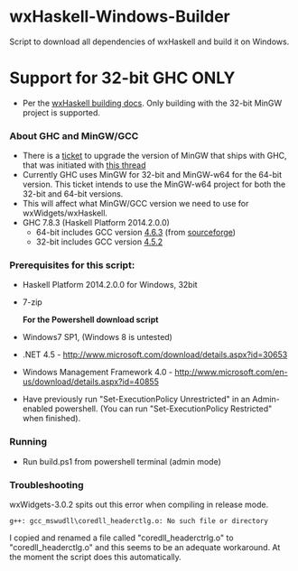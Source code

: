wxHaskell-Windows-Builder
=========================

Script to download all dependencies of wxHaskell and build it on Windows.

# Support for 32-bit GHC ONLY
* Per the [wxHaskell building docs](https://www.haskell.org/haskellwiki/WxHaskell/Building#Supported_Configurations). Only building with the  32-bit MinGW project is supported. 
 

### About GHC and MinGW/GCC ###


 * There is a [ticket](https://ghc.haskell.org/trac/ghc/ticket/9218) to upgrade the version of MinGW that ships with GHC, that was initiated with [this thread](https://www.haskell.org/pipermail/ghc-devs/2014-June/005174.html)
 * Currently GHC uses MinGW for 32-bit and MinGW-w64 for the 64-bit version. This ticket intends to use the MinGW-w64 project for both the 32-bit and 64-bit versions. 
 * This will affect what MinGW/GCC version we need to use for wxWidgets/wxHaskell.
 * GHC 7.8.3  (Haskell Platform 2014.2.0.0)
	 * 64-bit includes GCC version [4.6.3](http://git.haskell.org/ghc-tarballs.git/tree/18e0c37f8023abf469af991e2fc2d3b024319c27:/mingw64) (from [sourceforge](http://sourceforge.net/projects/mingw-w64/files/Toolchains%20targetting%20Win32/Personal%20Builds/rubenvb/gcc-4.6-release/))
	 * 32-bit includes GCC version [4.5.2](http://git.haskell.org/ghc-tarballs.git/tree/e7b7b152083f7c3e3559e557a239757d41ac02a6:/mingw)

### Prerequisites for this script: ###

* Haskell Platform 2014.2.0.0 for Windows, 32bit 
* 7-zip

	**For the Powershell download script**


* Windows7 SP1, (Windows 8 is untested)
* .NET 4.5 - http://www.microsoft.com/download/details.aspx?id=30653
* Windows Management Framework 4.0 -  http://www.microsoft.com/en-us/download/details.aspx?id=40855
* Have previously run "Set-ExecutionPolicy Unrestricted" in an Admin-enabled powershell. (You can run "Set-ExecutionPolicy Restricted" when finished).

### Running ###

* Run build.ps1 from powershell terminal (admin mode)

### Troubleshooting ###

wxWidgets-3.0.2 spits out this error when compiling in release mode.

```
g++: gcc_mswudll\coredll_headerctlg.o: No such file or directory
```

 I copied and renamed a file called  "coredll_headerctrlg.o" to "coredll_headerctlg.o" and this seems to be an adequate workaround. At the moment the script does this automatically.


